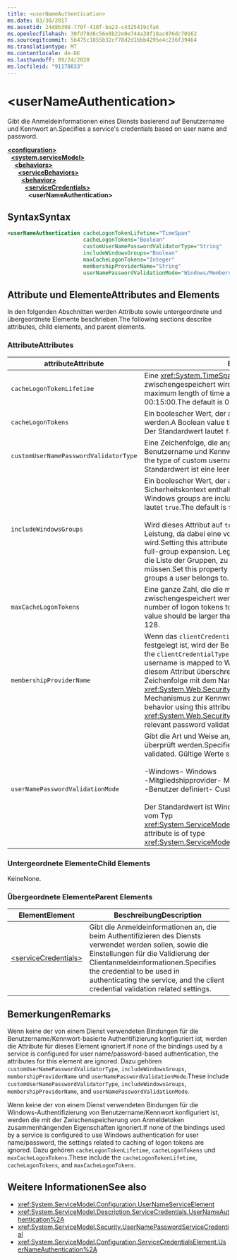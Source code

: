 ```yaml
---
title: <userNameAuthentication>
ms.date: 03/30/2017
ms.assetid: 24d8b398-770f-418f-ba23-c4325419cfa6
ms.openlocfilehash: 30fd78d6c56e8b22e0e744a38f18ac076dc70162
ms.sourcegitcommit: 5b475c1855b32cf78d2d1bbb4295e4c236f39464
ms.translationtype: MT
ms.contentlocale: de-DE
ms.lasthandoff: 09/24/2020
ms.locfileid: "91178033"
---
```

# \<userNameAuthentication>

<span data-ttu-id="7c18f-101">Gibt die Anmeldeinformationen eines Diensts basierend auf Benutzername und Kennwort an.</span><span class="sxs-lookup"><span data-stu-id="7c18f-101">Specifies a service's credentials based on user name and password.</span></span>  
  
[**\<configuration>**](../configuration-element.md)\
&nbsp;&nbsp;[**\<system.serviceModel>**](system-servicemodel.md)\
&nbsp;&nbsp;&nbsp;&nbsp;[**\<behaviors>**](behaviors.md)\
&nbsp;&nbsp;&nbsp;&nbsp;&nbsp;&nbsp;[**\<serviceBehaviors>**](servicebehaviors.md)\
&nbsp;&nbsp;&nbsp;&nbsp;&nbsp;&nbsp;&nbsp;&nbsp;[**\<behavior>**](behavior-of-servicebehaviors.md)\
&nbsp;&nbsp;&nbsp;&nbsp;&nbsp;&nbsp;&nbsp;&nbsp;&nbsp;&nbsp;[**\<serviceCredentials>**](servicecredentials.md)\
&nbsp;&nbsp;&nbsp;&nbsp;&nbsp;&nbsp;&nbsp;&nbsp;&nbsp;&nbsp;&nbsp;&nbsp;**\<userNameAuthentication>**  
  
## <a name="syntax"></a><span data-ttu-id="7c18f-102">Syntax</span><span class="sxs-lookup"><span data-stu-id="7c18f-102">Syntax</span></span>  
  
```xml  
<userNameAuthentication cacheLogonTokenLifetime="TimeSpan"
                        cacheLogonTokens="Boolean"
                        customUserNamePasswordValidatorType="String"
                        includeWindowsGroups="Boolean"
                        maxCacheLogonTokens="Integer"
                        membershipProviderName="String"
                        userNamePasswordValidationMode="Windows/MembershipProvider/Custom" />
```  
  
## <a name="attributes-and-elements"></a><span data-ttu-id="7c18f-103">Attribute und Elemente</span><span class="sxs-lookup"><span data-stu-id="7c18f-103">Attributes and Elements</span></span>  

 <span data-ttu-id="7c18f-104">In den folgenden Abschnitten werden Attribute sowie untergeordnete und übergeordnete Elemente beschrieben.</span><span class="sxs-lookup"><span data-stu-id="7c18f-104">The following sections describe attributes, child elements, and parent elements.</span></span>  
  
### <a name="attributes"></a><span data-ttu-id="7c18f-105">Attribute</span><span class="sxs-lookup"><span data-stu-id="7c18f-105">Attributes</span></span>  
  
|<span data-ttu-id="7c18f-106">attribute</span><span class="sxs-lookup"><span data-stu-id="7c18f-106">Attribute</span></span>|<span data-ttu-id="7c18f-107">Beschreibung</span><span class="sxs-lookup"><span data-stu-id="7c18f-107">Description</span></span>|  
|---------------|-----------------|  
|`cacheLogonTokenLifetime`|<span data-ttu-id="7c18f-108">Eine <xref:System.TimeSpan>, die angibt, wie lange ein Token maximal zwischengespeichert wird.</span><span class="sxs-lookup"><span data-stu-id="7c18f-108">A <xref:System.TimeSpan> that specifies the maximum length of time a token is cached.</span></span> <span data-ttu-id="7c18f-109">Der Standardwert ist 00:15:00.</span><span class="sxs-lookup"><span data-stu-id="7c18f-109">The default is 00:15:00.</span></span>|  
|`cacheLogonTokens`|<span data-ttu-id="7c18f-110">Ein boolescher Wert, der angibt, ob Anmeldetoken zwischengespeichert werden.</span><span class="sxs-lookup"><span data-stu-id="7c18f-110">A Boolean value that specifies whether logon tokens are cached.</span></span> <span data-ttu-id="7c18f-111">Der Standardwert lautet `false`.</span><span class="sxs-lookup"><span data-stu-id="7c18f-111">The default is `false`.</span></span>|  
|`customUserNamePasswordValidatorType`|<span data-ttu-id="7c18f-112">Eine Zeichenfolge, die angibt, welche benutzerdefinierte Prüfung für Benutzername und Kennwort verwendet werden soll.</span><span class="sxs-lookup"><span data-stu-id="7c18f-112">A string that specifies the type of custom username password validator to be used.</span></span> <span data-ttu-id="7c18f-113">Der Standardwert ist eine leere Zeichenfolge.</span><span class="sxs-lookup"><span data-stu-id="7c18f-113">The default is an empty string.</span></span>|  
|`includeWindowsGroups`|<span data-ttu-id="7c18f-114">Ein boolescher Wert, der angibt, ob Windows-Gruppen im Sicherheitskontext enthalten sind.</span><span class="sxs-lookup"><span data-stu-id="7c18f-114">A Boolean value that specifies whether Windows groups are included in the security context.</span></span> <span data-ttu-id="7c18f-115">Der Standardwert lautet `true`.</span><span class="sxs-lookup"><span data-stu-id="7c18f-115">The default is `true`.</span></span><br /><br /> <span data-ttu-id="7c18f-116">Wird dieses Attribut auf `true` festgelegt, hat dies Auswirkungen auf die Leistung, da dabei eine vollständige Gruppenerweiterung durchgeführt wird.</span><span class="sxs-lookup"><span data-stu-id="7c18f-116">Setting this attribute to `true` has a performance impact as it results in a full-group expansion.</span></span> <span data-ttu-id="7c18f-117">Legen Sie diese Eigenschaft auf `false` fest, wenn Sie die Liste der Gruppen, zu denen ein Benutzer gehört, nicht einrichten müssen.</span><span class="sxs-lookup"><span data-stu-id="7c18f-117">Set this property to `false` if you do not need to establish the list of groups a user belongs to.</span></span>|  
|`maxCacheLogonTokens`|<span data-ttu-id="7c18f-118">Eine ganze Zahl, die die maximale Anzahl an Anmeldetoken angibt, die zwischengespeichert werden können.</span><span class="sxs-lookup"><span data-stu-id="7c18f-118">An integer that specifies the maximum number of logon tokens to cache.</span></span> <span data-ttu-id="7c18f-119">Dieser Wert muss größer als null sein.</span><span class="sxs-lookup"><span data-stu-id="7c18f-119">This value should be larger than zero.</span></span> <span data-ttu-id="7c18f-120">Der Standardwert ist 128.</span><span class="sxs-lookup"><span data-stu-id="7c18f-120">The default is 128.</span></span>|  
|`membershipProviderName`|<span data-ttu-id="7c18f-121">Wenn das `clientCredentialType`-Attribut einer Bindung auf `username` festgelegt ist, wird der Benutzername Windows-Konten zugewiesen.</span><span class="sxs-lookup"><span data-stu-id="7c18f-121">When the `clientCredentialType` attribute of a binding is set to `username`, the username is mapped to Windows accounts.</span></span> <span data-ttu-id="7c18f-122">Sie können dieses Verhalten mit diesem Attribut überschreiben. Bei dem Attribut handelt es sich um eine Zeichenfolge mit dem Namen des <xref:System.Web.Security.MembershipProvider>-Werts, der den relevanten Mechanismus zur Kennwortvalidierung bereitstellt.</span><span class="sxs-lookup"><span data-stu-id="7c18f-122">You can override this behavior using this attribute, which is a string that contains the name of the <xref:System.Web.Security.MembershipProvider> value that provides the relevant password validation mechanism.</span></span>|  
|`userNamePasswordValidationMode`|<span data-ttu-id="7c18f-123">Gibt die Art und Weise an, in der der Benutzername und das Kennwort überprüft werden.</span><span class="sxs-lookup"><span data-stu-id="7c18f-123">Specifies the manner in which username password is validated.</span></span> <span data-ttu-id="7c18f-124">Gültige Werte sind:</span><span class="sxs-lookup"><span data-stu-id="7c18f-124">Valid values are:</span></span><br /><br /> <span data-ttu-id="7c18f-125">-Windows</span><span class="sxs-lookup"><span data-stu-id="7c18f-125">-   Windows</span></span><br /><span data-ttu-id="7c18f-126">-Mitgliedshipprovider</span><span class="sxs-lookup"><span data-stu-id="7c18f-126">-   MembershipProvider</span></span><br /><span data-ttu-id="7c18f-127">-Benutzer definiert</span><span class="sxs-lookup"><span data-stu-id="7c18f-127">-   Custom</span></span><br /><br /> <span data-ttu-id="7c18f-128">Der Standardwert ist Windows.</span><span class="sxs-lookup"><span data-stu-id="7c18f-128">The default is Windows.</span></span> <span data-ttu-id="7c18f-129">Dieses Attribut ist vom Typ <xref:System.ServiceModel.Security.UserNamePasswordValidationMode>.</span><span class="sxs-lookup"><span data-stu-id="7c18f-129">This attribute is of type <xref:System.ServiceModel.Security.UserNamePasswordValidationMode>.</span></span>|  
  
### <a name="child-elements"></a><span data-ttu-id="7c18f-130">Untergeordnete Elemente</span><span class="sxs-lookup"><span data-stu-id="7c18f-130">Child Elements</span></span>  

 <span data-ttu-id="7c18f-131">Keine</span><span class="sxs-lookup"><span data-stu-id="7c18f-131">None.</span></span>  
  
### <a name="parent-elements"></a><span data-ttu-id="7c18f-132">Übergeordnete Elemente</span><span class="sxs-lookup"><span data-stu-id="7c18f-132">Parent Elements</span></span>  
  
|<span data-ttu-id="7c18f-133">Element</span><span class="sxs-lookup"><span data-stu-id="7c18f-133">Element</span></span>|<span data-ttu-id="7c18f-134">Beschreibung</span><span class="sxs-lookup"><span data-stu-id="7c18f-134">Description</span></span>|  
|-------------|-----------------|  
|[\<serviceCredentials>](servicecredentials.md)|<span data-ttu-id="7c18f-135">Gibt die Anmeldeinformationen an, die beim Authentifizieren des Diensts verwendet werden sollen, sowie die Einstellungen für die Validierung der Clientanmeldeinformationen.</span><span class="sxs-lookup"><span data-stu-id="7c18f-135">Specifies the credential to be used in authenticating the service, and the client credential validation related settings.</span></span>|  
  
## <a name="remarks"></a><span data-ttu-id="7c18f-136">Bemerkungen</span><span class="sxs-lookup"><span data-stu-id="7c18f-136">Remarks</span></span>  

 <span data-ttu-id="7c18f-137">Wenn keine der von einem Dienst verwendeten Bindungen für die Benutzername/Kennwort-basierte Authentifizierung konfiguriert ist, werden die Attribute für dieses Element ignoriert.</span><span class="sxs-lookup"><span data-stu-id="7c18f-137">If none of the bindings used by a service is configured for user name/password-based authentication, the attributes for this element are ignored.</span></span> <span data-ttu-id="7c18f-138">Dazu gehören `customUserNamePasswordValidatorType`, `includeWindowsGroups`, `membershipProviderName` und `userNamePasswordValidationMode`.</span><span class="sxs-lookup"><span data-stu-id="7c18f-138">These include `customUserNamePasswordValidatorType`, `includeWindowsGroups`, `membershipProviderName`, and `userNamePasswordValidationMode`.</span></span>  
  
 <span data-ttu-id="7c18f-139">Wenn keine der von einem Dienst verwendeten Bindungen für die Windows-Authentifizierung von Benutzername/Kennwort konfiguriert ist, werden die mit der Zwischenspeicherung von Anmeldetoken zusammenhängenden Eigenschaften ignoriert.</span><span class="sxs-lookup"><span data-stu-id="7c18f-139">If none of the bindings used by a service is configured to use Windows authentication for user name/password, the settings related to caching of logon tokens are ignored.</span></span> <span data-ttu-id="7c18f-140">Dazu gehören `cacheLogonTokenLifetime`, `cacheLogonTokens` und `maxCacheLogonTokens`.</span><span class="sxs-lookup"><span data-stu-id="7c18f-140">These include the `cacheLogonTokenLifetime`, `cacheLogonTokens`, and `maxCacheLogonTokens`.</span></span>  
  
## <a name="see-also"></a><span data-ttu-id="7c18f-141">Weitere Informationen</span><span class="sxs-lookup"><span data-stu-id="7c18f-141">See also</span></span>

- <xref:System.ServiceModel.Configuration.UserNameServiceElement>
- <xref:System.ServiceModel.Description.ServiceCredentials.UserNameAuthentication%2A>
- <xref:System.ServiceModel.Security.UserNamePasswordServiceCredential>
- <xref:System.ServiceModel.Configuration.ServiceCredentialsElement.UserNameAuthentication%2A>
